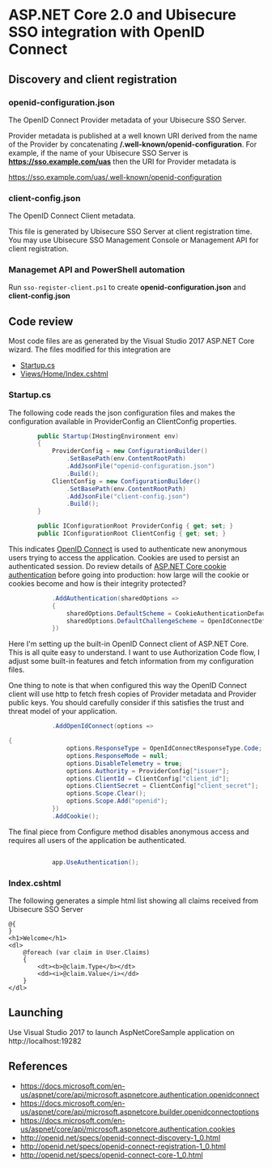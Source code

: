 # ASP.NET Core 2.0 and Ubisecure SSO integration with OpenID Connect

## Discovery and client registration

### openid-configuration.json

The OpenID Connect Provider metadata of your Ubisecure SSO Server. 

Provider metadata is published at a well known URI derived from the name of the Provider by concatenating **/.well-known/openid-configuration**. For example, if the name of your Ubisecure SSO Server is **https://sso.example.com/uas** then the URI for Provider metadata is

https://sso.example.com/uas/.well-known/openid-configuration

### client-config.json

The OpenID Connect Client metadata. 

This file is generated by Ubisecure SSO Server at client registration time. You may use Ubisecure SSO Management Console or Management API for client registration.

### Managemet API and PowerShell automation

Run `sso-register-client.ps1` to create **openid-configuration.json** and **client-config.json**

## Code review

Most code files are as generated by the Visual Studio 2017 ASP.NET Core wizard. The files modified for this integration are

* [Startup.cs](Startup.cs)
* [Views/Home/Index.cshtml](Views/Home/Index.cshtml)

### Startup.cs

The following code reads the json configuration files and makes the configuration available in ProviderConfig an ClientConfig properties.

```c#
        public Startup(IHostingEnvironment env)
        {
            ProviderConfig = new ConfigurationBuilder()
                .SetBasePath(env.ContentRootPath)
                .AddJsonFile("openid-configuration.json")
                .Build();
            ClientConfig = new ConfigurationBuilder()
                .SetBasePath(env.ContentRootPath)
                .AddJsonFile("client-config.json")
                .Build();
        }

        public IConfigurationRoot ProviderConfig { get; set; }
        public IConfigurationRoot ClientConfig { get; set; }
```

This indicates [OpenID Connect](https://docs.microsoft.com/en-us/aspnet/core/api/microsoft.aspnetcore.authentication.openidconnect) is used to authenticate new anonymous users trying to access the application. Cookies are used to persist an authenticated session. Do review details of [ASP.NET Core cookie authentication](https://docs.microsoft.com/en-us/aspnet/core/api/microsoft.aspnetcore.authentication.cookies) before going into production: how large will the cookie or cookies become and how is their integrity protected?

```c#
            .AddAuthentication(sharedOptions =>
            {
                sharedOptions.DefaultScheme = CookieAuthenticationDefaults.AuthenticationScheme;
                sharedOptions.DefaultChallengeScheme = OpenIdConnectDefaults.AuthenticationScheme;
            })
```

Here I'm setting up the built-in OpenID Connect client of ASP.NET Core. This is all quite easy to understand. I want to use Authorization Code flow, I adjust some built-in features and fetch information from my configuration files.

One thing to note is that when configured this way the OpenID Connect client will use http to fetch fresh copies of Provider metadata and Provider public keys. You should carefully consider if this satisfies the trust and threat model of your application.

```c#
            .AddOpenIdConnect(options =>

{
                options.ResponseType = OpenIdConnectResponseType.Code;
                options.ResponseMode = null;
                options.DisableTelemetry = true;
                options.Authority = ProviderConfig["issuer"];
                options.ClientId = ClientConfig["client_id"];
                options.ClientSecret = ClientConfig["client_secret"];
                options.Scope.Clear();
                options.Scope.Add("openid");
            })
            .AddCookie(); 

```

The final piece from Configure method disables anonymous access and requires all users of the application be authenticated.

```c#

            app.UseAuthentication();

```

### Index.cshtml

The following generates a simple html list showing all claims received from Ubisecure SSO Server

```cshtml
@{
}
<h1>Welcome</h1>
<dl>
    @foreach (var claim in User.Claims)
    {
        <dt><b>@claim.Type</b></dt>
        <dd><i>@claim.Value</i></dd>
    }
</dl>
```

## Launching

Use Visual Studio 2017 to launch AspNetCoreSample application on http://localhost:19282

## References

* https://docs.microsoft.com/en-us/aspnet/core/api/microsoft.aspnetcore.authentication.openidconnect
* https://docs.microsoft.com/en-us/aspnet/core/api/microsoft.aspnetcore.builder.openidconnectoptions
* https://docs.microsoft.com/en-us/aspnet/core/api/microsoft.aspnetcore.authentication.cookies
* http://openid.net/specs/openid-connect-discovery-1_0.html
* http://openid.net/specs/openid-connect-registration-1_0.html
* http://openid.net/specs/openid-connect-core-1_0.html
